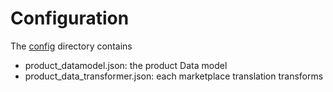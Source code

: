# Configuration
The [config](/arv/core/config) directory contains
* product_datamodel.json: the product Data model
* product_data_transformer.json: each marketplace translation transforms
